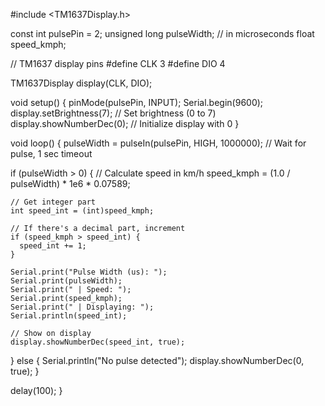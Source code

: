 #include <TM1637Display.h>

const int pulsePin = 2;
unsigned long pulseWidth; // in microseconds
float speed_kmph;

// TM1637 display pins
#define CLK 3
#define DIO 4

TM1637Display display(CLK, DIO);

void setup() {
  pinMode(pulsePin, INPUT);
  Serial.begin(9600);
  display.setBrightness(7);     // Set brightness (0 to 7)
  display.showNumberDec(0);     // Initialize display with 0
}

void loop() {
  pulseWidth = pulseIn(pulsePin, HIGH, 1000000); // Wait for pulse, 1 sec timeout

  if (pulseWidth > 0) {
    // Calculate speed in km/h
    speed_kmph = (1.0 / pulseWidth) * 1e6 * 0.07589;

    // Get integer part
    int speed_int = (int)speed_kmph;

    // If there's a decimal part, increment
    if (speed_kmph > speed_int) {
      speed_int += 1;
    }

    Serial.print("Pulse Width (us): ");
    Serial.print(pulseWidth);
    Serial.print(" | Speed: ");
    Serial.print(speed_kmph);
    Serial.print(" | Displaying: ");
    Serial.println(speed_int);

    // Show on display
    display.showNumberDec(speed_int, true);
  } else {
    Serial.println("No pulse detected");
    display.showNumberDec(0, true);
  }

  delay(100);
}
